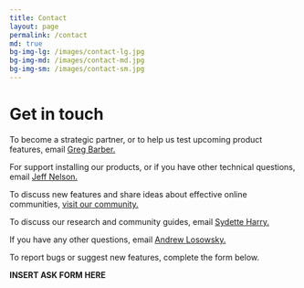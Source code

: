 ```yaml
---
title: Contact
layout: page
permalink: /contact
md: true
bg-img-lg: /images/contact-lg.jpg
bg-img-md: /images/contact-md.jpg
bg-img-sm: /images/contact-sm.jpg
---
```


# Get in touch

To become a strategic partner, or to help us test upcoming product features, email [Greg Barber.](mailto:greg.barber@washpost.com)

For support installing our products, or if you have other technical questions, email [Jeff Nelson.](mailto:jeff@mozillafoundation.org)

To discuss new features and share ideas about effective online communities, [visit our community.](https://community.coralproject.net)

To discuss our research and community guides, email [Sydette Harry.](mailto:sydette@mozillafoundation.org)

If you have any other questions, email [Andrew Losowsky.](mailto:andrewl@mozillafoundation.org)

To report bugs or suggest new features, complete the form below.

**INSERT ASK FORM HERE**
